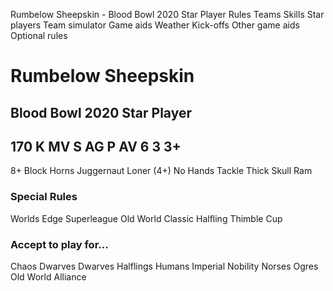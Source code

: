 ﻿
Rumbelow Sheepskin - Blood Bowl 2020 Star Player
Rules
Teams
Skills
Star players
Team simulator
Game aids
Weather
Kick-offs
Other game aids
Optional rules
# Rumbelow Sheepskin
## Blood Bowl 2020 Star Player
170 K
MV
S
AG
P
AV
6
3
3+
-
8+
Block
Horns
Juggernaut
Loner (4+)
No Hands
Tackle
Thick Skull
Ram
### Special Rules
Worlds Edge Superleague
Old World Classic
Halfling Thimble Cup
### Accept to play for...
Chaos Dwarves
Dwarves
Halflings
Humans
Imperial Nobility
Norses
Ogres
Old World Alliance
